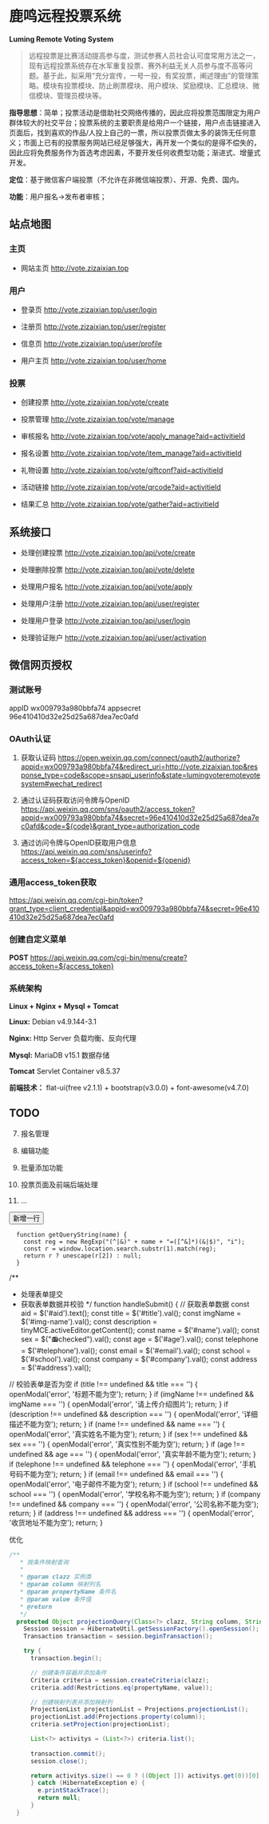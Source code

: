 # 鹿鸣远程投票系统
**Luming Remote Voting System**


>远程投票是比赛活动提高参与度，测试参赛人员社会认可度常用方法之一，现有远程投票系统存在水军重复投票、赛外利益无关人员参与度不高等问题。基于此，拟采用“充分宣传，一号一投，有奖投票，阐述理由”的管理策略。模块有投票模块、防止刷票模块、用户模块、奖励模块、汇总模块、微信模块、管理员模块等。

**指导思想**：简单；投票活动是借助社交网络传播的，因此应将投票范围限定为用户群体较大的社交平台；投票系统的主要职责是给用户一个链接，用户点击链接进入页面后，找到喜欢的作品/人投上自己的一票，所以投票页做太多的装饰无任何意义；市面上已有的投票服务网站已经足够强大，再开发一个类似的是得不偿失的，因此应将免费服务作为首选考虑因素，不要开发任何收费型功能；渐进式、增量式开发。

**定位**：基于微信客户端投票（不允许在非微信端投票）、开源、免费、国内。

**功能**：用户报名->发布者审核；


## 站点地图

### 主页

- 网站主页 http://vote.zizaixian.top

### 用户

- 登录页 http://vote.zizaixian.top/user/login

- 注册页 http://vote.zizaixian.top/user/register

- 信息页 http://vote.zizaixian.top/user/profile

- 用户主页 http://vote.zizaixian.top/user/home

### 投票

- 创建投票 http://vote.zizaixian.top/vote/create

- 投票管理 http://vote.zizaixian.top/vote/manage

- 审核报名 http://vote.zizaixian.top/vote/apply_manage?aid=activitieId

- 报名设置 http://vote.zizaixian.top/vote/item_manage?aid=activitieId

- 礼物设置 http://vote.zizaixian.top/vote/giftconf?aid=activitieId

- 活动链接 http://vote.zizaixian.top/vote/qrcode?aid=activitieId

- 结果汇总 http://vote.zizaixian.top/vote/gather?aid=activitieId

## 系统接口

- 处理创建投票 http://vote.zizaixian.top/api/vote/create

- 处理删除投票 http://vote.zizaixian.top/api/vote/delete

- 处理用户报名 http://vote.zizaixian.top/api/vote/apply

- 处理用户注册 http://vote.zizaixian.top/api/user/register

- 处理用户登录 http://vote.zizaixian.top/api/user/login

- 处理验证账户 http://vote.zizaixian.top/api/user/activation


## 微信网页授权 

### 测试账号
appID wx009793a980bbfa74
appsecret 96e410410d32e25d25a687dea7ec0afd

### OAuth认证

1. 获取认证码
https://open.weixin.qq.com/connect/oauth2/authorize?appid=wx009793a980bbfa74&redirect_uri=http://vote.zizaixian.top&response_type=code&scope=snsapi_userinfo&state=lumingvoteremotevotesystem#wechat_redirect

2. 通过认证码获取访问令牌与OpenID
https://api.weixin.qq.com/sns/oauth2/access_token?appid=wx009793a980bbfa74&secret=96e410410d32e25d25a687dea7ec0afd&code=${code}&grant_type=authorization_code

3. 通过访问令牌与OpenID获取用户信息
https://api.weixin.qq.com/sns/userinfo?access_token=${access_token}&openid=${openid}

### 通用access_token获取
https://api.weixin.qq.com/cgi-bin/token?grant_type=client_credential&appid=wx009793a980bbfa74&secret=96e410410d32e25d25a687dea7ec0afd

### 创建自定义菜单
**POST** https://api.weixin.qq.com/cgi-bin/menu/create?access_token=${access_token}


### 系统架构

**Linux + Nginx + Mysql + Tomcat**

**Linux:** Debian v4.9.144-3.1

**Nginx:** Http Server 负载均衡、反向代理

**Mysql:** MariaDB v15.1 数据存储

**Tomcat** Servlet Container v8.5.37


**前端技术：** flat-ui(free v2.1.1) + bootstrap(v3.0.0) + font-awesome(v4.7.0)


## TODO

7. 报名管理

8. 编辑功能

10. 批量添加功能

11. 投票页面及前端后端处理

12. ...

<button class="layui-btn" onclick="addtr();"><i class="fa fa-plus"></i>新增一行</button>


      function getQueryString(name) {
        const reg = new RegExp("(^|&)" + name + "=([^&]*)(&|$)", "i");
        const r = window.location.search.substr(1).match(reg);
        return r ? unescape(r[2]) : null;
      }

  




/**
 * 处理表单提交
 * 获取表单数据并校验
 */
function handleSubmit() {
  // 获取表单数据
  const aid = $('#aid').text();
  const title = $('#title').val();
  const imgName = $('#img-name').val();
  const description = tinyMCE.activeEditor.getContent();
  const name = $('#name').val();
  const sex = $(":radio:checked").val();
  const age = $('#age').val();
  const telephone = $('#telephone').val();
  const email = $('#email').val();
  const school = $('#school').val();
  const company = $('#company').val();
  const address = $('#address').val();

  // 校验表单是否为空
  if (title !== undefined && title === '') {
    openModal('error', '标题不能为空');
    return;
  }
  if (imgName !== undefined && imgName === '') {
    openModal('error', '请上传介绍图片');
    return;
  }
  if (description !== undefined && description === '') {
    openModal('error', '详细描述不能为空');
    return;
  }
  if (name !== undefined && name === '') {
    openModal('error', '真实姓名不能为空');
    return;
  }
  if (sex !== undefined && sex === '') {
    openModal('error', '真实性别不能为空');
    return;
  }
  if (age !== undefined && age === '') {
    openModal('error', '真实年龄不能为空');
    return;
  }
  if (telephone !== undefined && telephone === '') {
    openModal('error', '手机号码不能为空');
    return;
  }
  if (email !== undefined && email === '') {
    openModal('error', '电子邮件不能为空');
    return;
  }
  if (school !== undefined && school === '') {
    openModal('error', '学校名称不能为空');
    return;
  }
  if (company !== undefined && company === '') {
    openModal('error', '公司名称不能为空');
    return;
  }
  if (address !== undefined && address === '') {
    openModal('error', '收货地址不能为空');
    return;
  }


优化

```java
/**
   * 按条件映射查询
   * 
   * @param clazz 实例类
   * @param column 映射列名
   * @param propertyName 条件名
   * @param value 条件值
   * @return
   */
  protected Object projectionQuery(Class<?> clazz, String column, String propertyName, String value) {
    Session session = HibernateUtil.getSessionFactory().openSession();
    Transaction transaction = session.beginTransaction();

    try {
      transaction.begin();

      // 创建条件容器并添加条件
      Criteria criteria = session.createCriteria(clazz);
      criteria.add(Restrictions.eq(propertyName, value));

      // 创建映射列表并添加映射列
      ProjectionList projectionList = Projections.projectionList();
      projectionList.add(Projections.property(column));
      criteria.setProjection(projectionList);

      List<?> activitys = (List<?>) criteria.list();
      
      transaction.commit();
      session.close();

      return activitys.size() == 0 ? ((Object []) activitys.get(0))[0] : null;
      } catch (HibernateException e) {
        e.printStackTrace();
        return null;
      }
  }
```
